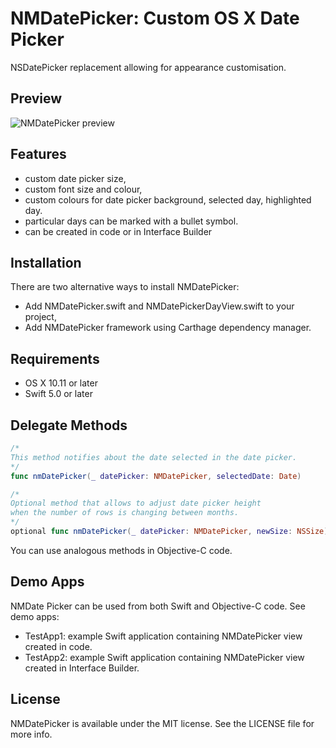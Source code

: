 NMDatePicker: Custom OS X Date Picker 
=====================================


NSDatePicker replacement allowing for appearance customisation.

## Preview
![NMDatePicker preview](https://netmedia.dev/images/nmdatepicker/nmdatepicker.png)

## Features
- custom date picker size,
- custom font size and colour,
- custom colours for date picker background, selected day, highlighted day.
- particular days can be marked with a bullet symbol.
- can be created in code or in Interface Builder

## Installation
There are two alternative ways to install NMDatePicker:
- Add NMDatePicker.swift and NMDatePickerDayView.swift to your project,
- Add NMDatePicker framework using Carthage dependency manager.

## Requirements
- OS X 10.11 or later
- Swift 5.0 or later

## Delegate Methods
```swift
/* 
This method notifies about the date selected in the date picker.
*/
func nmDatePicker(_ datePicker: NMDatePicker, selectedDate: Date)   
```

```swift
/*
Optional method that allows to adjust date picker height   
when the number of rows is changing between months.    
*/
optional func nmDatePicker(_ datePicker: NMDatePicker, newSize: NSSize) 
```
You can use analogous methods in Objective-C code.


## Demo Apps
NMDate Picker can be used from both Swift and Objective-C code. See demo apps:
- TestApp1: example Swift application containing NMDatePicker view created in code.
- TestApp2: example Swift application containing NMDatePicker view created in Interface Builder.


## License
NMDatePicker is available under the MIT license. See the LICENSE file for more info.

